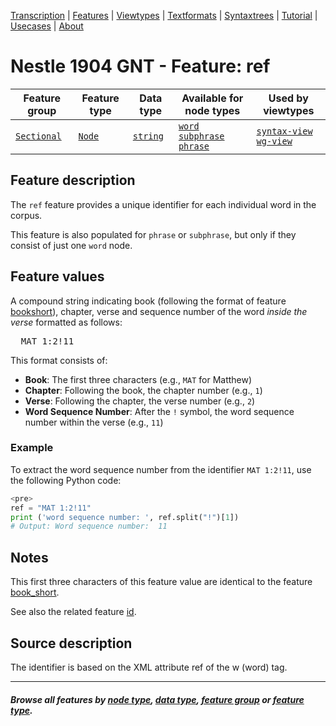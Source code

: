 <a name="start"></a>
<div class="hidden-content">
<a href="../transcription.md">Transcription</a> | <a href="README.md#start">Features</a> | <a href="../viewtypes.md#start">Viewtypes</a> | <a href="../textformats.md#start">Textformats</a> |  <a href="../syntaxtrees.md#start">Syntaxtrees</a> | <a href="../../tutorial/README.md#start">Tutorial</a> | <a href="../usecases/README.md#start">Usecases</a> | <a href="../about.md#start">About</a>
</div>

# Nestle 1904 GNT - Feature: ref

Feature group | Feature type | Data type | Available for node types | Used by viewtypes
---  | --- | --- | --- | ---
[`Sectional`](featuresbygroup.md#sectional-features) | [`Node`](featuresbyfeaturetype.md#node-features) | [`string`](featuresbydatatype.md#string-datatype) | [`word`](featuresbynodetype.md#word-nodes) [`subphrase`](featuresbynodetype.md#subphrase-nodes)  [`phrase`](featuresbynodetype.md#phrase-nodes) | [`syntax-view`](../syntax-view.md#start) [`wg-view`](../wg-view.md#start)

## Feature description

The `ref` feature provides a unique identifier for each individual word in the corpus.

This feature is also populated for `phrase` or `subphrase`, but only if they consist of just one `word` node.

## Feature values

A compound string indicating book (following the format of feature [bookshort](bookshort.md#start)), chapter, verse and sequence number of the word *inside the verse* formatted as follows:

<pre>
  MAT 1:2!11
</pre>

This format consists of:
- **Book**: The first three characters (e.g., `MAT` for Matthew)
- **Chapter**: Following the book, the chapter number (e.g., `1`)
- **Verse**: Following the chapter, the verse number (e.g., `2`)
- **Word Sequence Number**: After the `!` symbol, the word sequence number within the verse (e.g., `11`)

### Example

To extract the word sequence number from the identifier `MAT 1:2!11`, use the following Python code:

```python
<pre>
ref = "MAT 1:2!11"
print ('word sequence number: ', ref.split("!")[1])
# Output: Word sequence number:  11
```

## Notes

This first three characters of this feature value are identical to the feature [book_short](book_short.md#start).

See also the related feature [id](id.md#start).

## Source description

The identifier is based on the XML attribute ref of the w (word) tag.

---
#### *Browse all features by [node type](featuresbynodetype.md#start), [data type](featuresbydatatype.md#start), [feature group](featuresbygroup.md#start) or [feature type](featuresbyfeaturetype.md#start).*
